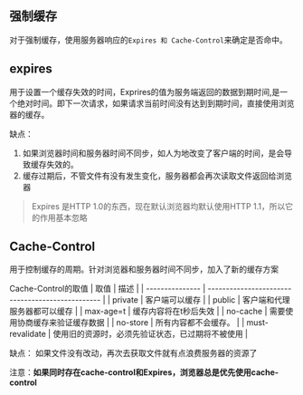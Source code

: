 ## 强制缓存
对于强制缓存，使用服务器响应的`Expires 和 Cache-Control`来确定是否命中。

## expires     
用于设置一个缓存失效的时间，Exprires的值为服务端返回的数据到期时间,是一个绝对时间。即下一次请求，如果请求当前时间没有达到到期时间，直接使用浏览器的缓存。

缺点：
1. 如果浏览器时间和服务器时间不同步，如人为地改变了客户端的时间，是会导致缓存失效的。
2. 缓存过期后，不管文件有没有发生变化，服务器都会再次读取文件返回给浏览器

> Expires 是HTTP 1.0的东西，现在默认浏览器均默认使用HTTP 1.1，所以它的作用基本忽略

## Cache-Control
用于控制缓存的周期。针对浏览器和服务器时间不同步，加入了新的缓存方案

Cache-Control的取值
| 取值            | 描述                                             |
| --------------- | ------------------------------------------------ |
| private         | 客户端可以缓存                                   |
| public          | 客户端和代理服务器都可以缓存                     |
| max-age=t       | 缓存内容将在t秒后失效                            |
| no-cache        | 需要使用协商缓存来验证缓存数据                   |
| no-store        | 所有内容都不会缓存。                             |
| must-revalidate | 使用旧的资源时，必须先验证状态，已过期将不被使用 |

缺点： 如果文件没有改动，再次去获取文件就有点浪费服务器的资源了


注意：**如果同时存在cache-control和Expires，浏览器总是优先使用cache-control**




